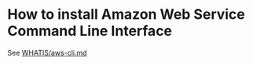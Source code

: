 # How to install Amazon Web Service Command Line Interface

See [WHATIS/aws-cli.md](../WHATIS/aws-cli.md)
